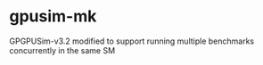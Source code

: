 # gpusim-mk
GPGPUSim-v3.2 modified to support running multiple benchmarks concurrently in the same SM
